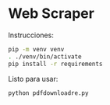 # Web Scraper

Instrucciones:

```bash
pip -m venv venv
. ./venv/bin/activate
pip install -r requirements
```

Listo para usar:

```bash
python pdfdownloadre.py
```

